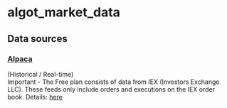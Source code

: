 # algot_market_data

## Data sources
### [Alpaca](https://alpaca.markets/) 
(Historical / Real-time) <br>
Important - The Free plan consists of data from IEX (Investors Exchange LLC). 
These feeds only include orders and executions on the IEX order book. 
Details: [here](https://alpaca.markets/docs/api-documentation/api-v2/market-data/alpaca-data-api-v2/#subscription-plans)
